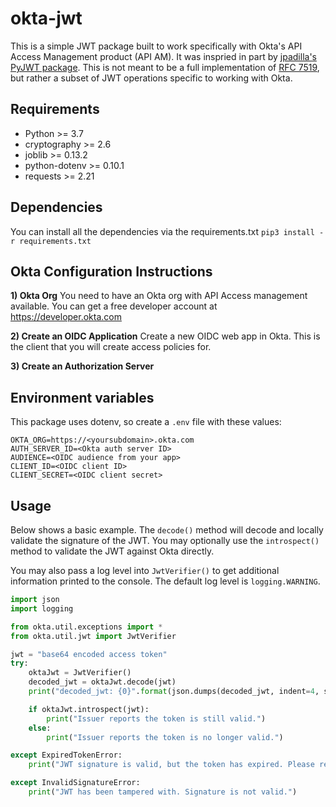 # okta-jwt

This is a simple JWT package built to work specifically with Okta's API Access Management product (API AM). It was inspried in part by [jpadilla's PyJWT package](https://github.com/jpadilla/pyjwt). This is not meant to be a full implementation of [RFC 7519](https://tools.ietf.org/html/rfc7519), but rather a subset of JWT operations specific to working with Okta.

## Requirements
* Python >= 3.7
* cryptography >= 2.6
* joblib >= 0.13.2
* python-dotenv >= 0.10.1
* requests >= 2.21

## Dependencies
You can install all the dependencies via the requirements.txt
`pip3 install -r requirements.txt`

## Okta Configuration Instructions
**1) Okta Org**
You need to have an Okta org with API Access management available.
You can get a free developer account at https://developer.okta.com

**2) Create an OIDC Application**
Create a new OIDC web app in Okta. This is the client that you will create access policies for.

**3) Create an Authorization Server**

## Environment variables
This package uses dotenv, so create a `.env` file with these values:

```
OKTA_ORG=https://<yoursubdomain>.okta.com
AUTH_SERVER_ID=<Okta auth server ID>
AUDIENCE=<OIDC audience from your app>
CLIENT_ID=<OIDC client ID>
CLIENT_SECRET=<OIDC client secret>
```

## Usage
Below shows a basic example. The `decode()` method will decode and locally validate the signature of the JWT. You may optionally use the `introspect()` method to validate the JWT against Okta directly.

You may also pass a log level into `JwtVerifier()` to get additional information printed to the console. The default log level is `logging.WARNING`.

```python
import json
import logging

from okta.util.exceptions import *
from okta.util.jwt import JwtVerifier

jwt = "base64 encoded access token"
try:
    oktaJwt = JwtVerifier()
    decoded_jwt = oktaJwt.decode(jwt)
    print("decoded_jwt: {0}".format(json.dumps(decoded_jwt, indent=4, sort_keys=True)))

    if oktaJwt.introspect(jwt):
        print("Issuer reports the token is still valid.")
    else:
        print("Issuer reports the token is no longer valid.")

except ExpiredTokenError:
    print("JWT signature is valid, but the token has expired. Please re-authenticate.")

except InvalidSignatureError:
    print("JWT has been tampered with. Signature is not valid.")
```
